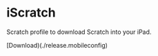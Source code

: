 # iScratch

Scratch profile to download Scratch into your iPad.


[Download)(./release.mobileconfig)

